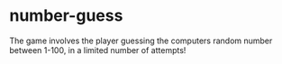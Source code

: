# number-guess
The game involves the player guessing the computers random number between 1-100, in a limited number of attempts!
